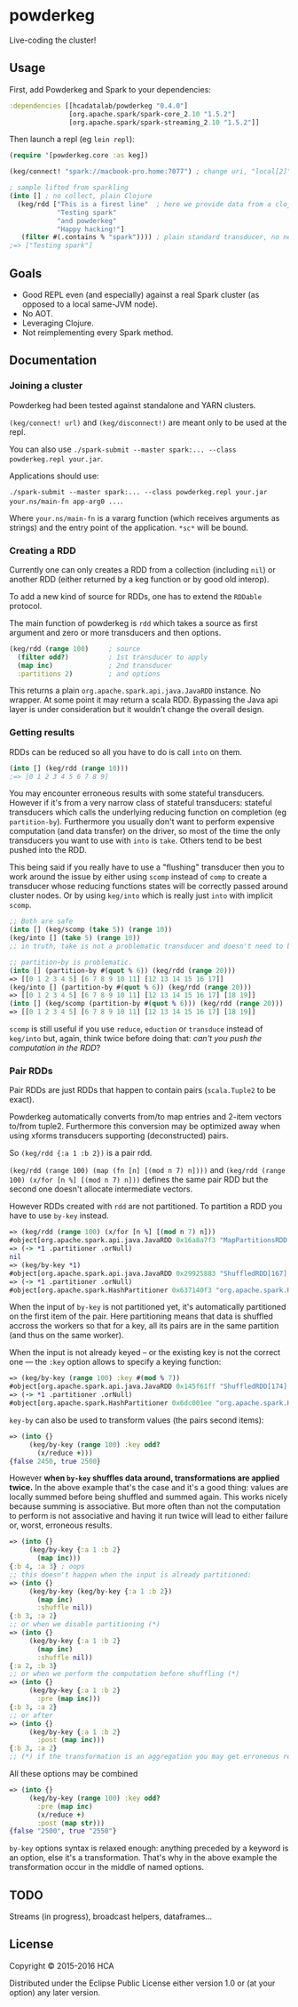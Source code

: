 # powderkeg

Live-coding the cluster!

## Usage

First, add Powderkeg and Spark to your dependencies:

```clj
:dependencies [[hcadatalab/powderkeg "0.4.0"]
               [org.apache.spark/spark-core_2.10 "1.5.2"]
               [org.apache.spark/spark-streaming_2.10 "1.5.2"]]
```

Then launch a repl (eg `lein repl`):

```clj
(require '[powderkeg.core :as keg])

(keg/connect! "spark://macbook-pro.home:7077") ; change uri, "local[2]" can do but that's no fun...

; sample lifted from sparkling
(into [] ; no collect, plain Clojure
  (keg/rdd ["This is a firest line"  ; here we provide data from a clojure collection.
            "Testing spark"
            "and powderkeg"
            "Happy hacking!"]
   (filter #(.contains % "spark")))) ; plain standard transducer, no new API
;=> ["Testing spark"]
```

## Goals

 * Good REPL even (and especially) against a real Spark cluster (as opposed to a local same-JVM node).
 * No AOT.
 * Leveraging Clojure. 
 * Not reimplementing every Spark method.

## Documentation

### Joining a cluster

Powderkeg had been tested against standalone and YARN clusters.

`(keg/connect! url)` and `(keg/disconnect!)` are meant only to be used at the repl.

You can also use `./spark-submit --master spark:... --class powderkeg.repl your.jar`.

Applications should use:

`./spark-submit --master spark:... --class powderkeg.repl your.jar your.ns/main-fn app-arg0 ...`.

Where `your.ns/main-fn` is a vararg function (which receives arguments as strings) and the entry point of the application. `*sc*` will be bound.

### Creating a RDD 
Currently one can only creates a RDD from a collection (including `nil`) or another RDD (either returned by a keg function or by good old interop).

To add a new kind of source for RDDs, one has to extend the `RDDable` protocol.

The main function of powderkeg is `rdd` which takes a source as first argument and zero or more transducers and then options.

```clj
(keg/rdd (range 100)     ; source
  (filter odd?)          ; 1st transducer to apply
  (map inc)              ; 2nd transducer
  :partitions 2)         ; and options
```

This returns a plain `org.apache.spark.api.java.JavaRDD` instance. No wrapper. At some point it may return a scala RDD.
Bypassing the Java api layer is under consideration but it wouldn't change the overall design. 

### Getting results

RDDs can be reduced so all you have to do is call `into` on them.

```clj
(into [] (keg/rdd (range 10)))
;=> [0 1 2 3 4 5 6 7 8 9]
``` 

You may encounter erroneous results with some stateful transducers. However if it's from a very narrow class of stateful transducers: stateful transducers which calls the underlying reducing function on completion (eg `partition-by`). Furthermore you usually don't want to perform expensive computation (and data transfer) on the driver, so most of the time the only transducers you want to use with `into` is `take`. Others tend to be best pushed into the RDD.

This being said if you really have to use a "flushing" transducer then you to work around the issue by either using `scomp` instead of `comp`
to create a transducer whose reducing functions states will be correctly passed around cluster nodes. Or by using `keg/into` which is really
just `into` with implicit `scomp`.

```clj
;; Both are safe
(into [] (keg/scomp (take 5)) (range 10))
(keg/into [] (take 5) (range 10))
;; in truth, take is not a problematic transducer and doesn't need to be protected.

;; partition-by is problematic.
(into [] (partition-by #(quot % 6)) (keg/rdd (range 20)))
=> [[0 1 2 3 4 5] [6 7 8 9 10 11] [12 13 14 15 16 17]]
(keg/into [] (partition-by #(quot % 6)) (keg/rdd (range 20)))
=> [[0 1 2 3 4 5] [6 7 8 9 10 11] [12 13 14 15 16 17] [18 19]]
(into [] (keg/scomp (partition-by #(quot % 6))) (keg/rdd (range 20)))
=> [[0 1 2 3 4 5] [6 7 8 9 10 11] [12 13 14 15 16 17] [18 19]]
```

`scomp` is still useful if you use `reduce`, `eduction` or `transduce` instead of `keg/into` but, again, think twice before doing that: *can't you push the computation in the RDD*?

### Pair RDDs

Pair RDDs are just RDDs that happen to contain pairs (`scala.Tuple2` to be exact).

Powderkeg automatically converts from/to map entries and 2-item vectors to/from tuple2. Furthermore this conversion
may be optimized away when using xforms transducers supporting (deconstructed) pairs.

So `(keg/rdd {:a 1 :b 2})` is a pair rdd.

`(keg/rdd (range 100) (map (fn [n] [(mod n 7) n])))` and `(keg/rdd (range 100) (x/for [n %] [(mod n 7) n]))` defines the same pair RDD but the second one doesn't allocate intermediate vectors.

However RDDs created with `rdd` are not partitioned. To partition a RDD you have to use `by-key` instead.

```clj
=> (keg/rdd (range 100) (x/for [n %] [(mod n 7) n]))
#object[org.apache.spark.api.java.JavaRDD 0x16a8a7f3 "MapPartitionsRDD[164] at mapPartitions at form-init6760256745287702501.clj:7"]
=> (-> *1 .partitioner .orNull)
nil
=> (keg/by-key *1)
#object[org.apache.spark.api.java.JavaRDD 0x29925883 "ShuffledRDD[167] at partitionBy at core.clj:232"]
=> (-> *1 .partitioner .orNull)
#object[org.apache.spark.HashPartitioner 0x637140f3 "org.apache.spark.HashPartitioner@2"]
```

When the input of `by-key` is not partitioned yet, it's automatically partitioned on the first item of the pair. Here partitioning means that data is shuffled accross the workers so that for a key, all its pairs are in the same partition (and thus on the same worker).

When the input is not already keyed – or the existing key is not the correct one — the `:key` option allows to specify a keying function:

```clj
=> (keg/by-key (range 100) :key #(mod % 7))
#object[org.apache.spark.api.java.JavaRDD 0x145f61ff "ShuffledRDD[174] at partitionBy at core.clj:232"]
=> (-> *1 .partitioner .orNull)
#object[org.apache.spark.HashPartitioner 0x6dc001ee "org.apache.spark.HashPartitioner@2"]
```

`key-by` can also be used to transform values (the pairs second items):

```clj
=> (into {}
     (keg/by-key (range 100) :key odd?
       (x/reduce +)))
{false 2450, true 2500}
```

However **when `by-key` shuffles data around, transformations are applied twice.** In the above example that's the case and it's a good thing: values are locally summed before being shuffled and summed again.
This works nicely because summing is associative. But more often than not the computation to perform is not associative and having it run twice will lead to either failure or, worst, erroneous results.

```clj
=> (into {}
     (keg/by-key {:a 1 :b 2}
       (map inc)))
{:b 4, :a 3} ; oops
;; this doesn't happen when the input is already partitioned:
=> (into {}
     (keg/by-key (keg/by-key {:a 1 :b 2})
       (map inc)
       :shuffle nil))
{:b 3, :a 2}
;; or when we disable partitioning (*)
=> (into {}
     (keg/by-key {:a 1 :b 2}
       (map inc)
       :shuffle nil))
{:a 2, :b 3}
;; or when we perform the computation before shuffling (*)
=> (into {}
     (keg/by-key {:a 1 :b 2}
       :pre (map inc)))
{:b 3, :a 2}
;; or after
=> (into {}
     (keg/by-key {:a 1 :b 2}
       :post (map inc)))
{:b 3, :a 2}
;; (*) if the transformation is an aggregation you may get erroneous results.
```

All these options may be combined
```clj
=> (into {}
     (keg/by-key (range 100) :key odd?
       :pre (map inc)
       (x/reduce +)
       :post (map str)))
{false "2500", true "2550"}
```

`by-key` options syntax is relaxed enough: anything preceded by a keyword is an option, else it's a transformation. That's why in the above example the transformation occur in the
middle of named options.


## TODO

Streams (in progress), broadcast helpers, dataframes...

## License

Copyright © 2015-2016 HCA

Distributed under the Eclipse Public License either version 1.0 or (at
your option) any later version.
